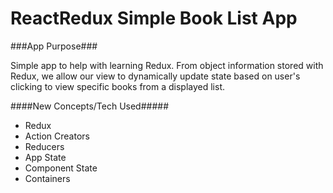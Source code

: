 # ReactRedux Simple Book List App

###App Purpose###

Simple app to help with learning Redux. From object information stored with Redux, we allow our view to dynamically update state based on user's clicking to view specific books from a displayed list.

####New Concepts/Tech Used#####

- Redux
- Action Creators
- Reducers
- App State
- Component State
- Containers
